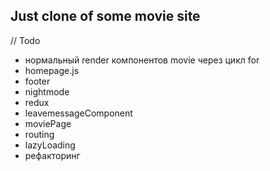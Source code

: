 ## Just clone of some movie site 

// Todo 
- нормальный render компонентов movie через цикл for
- homepage.js
- footer
- nightmode
- redux
- leavemessageComponent
- moviePage
- routing
- lazyLoading
- рефакторинг
